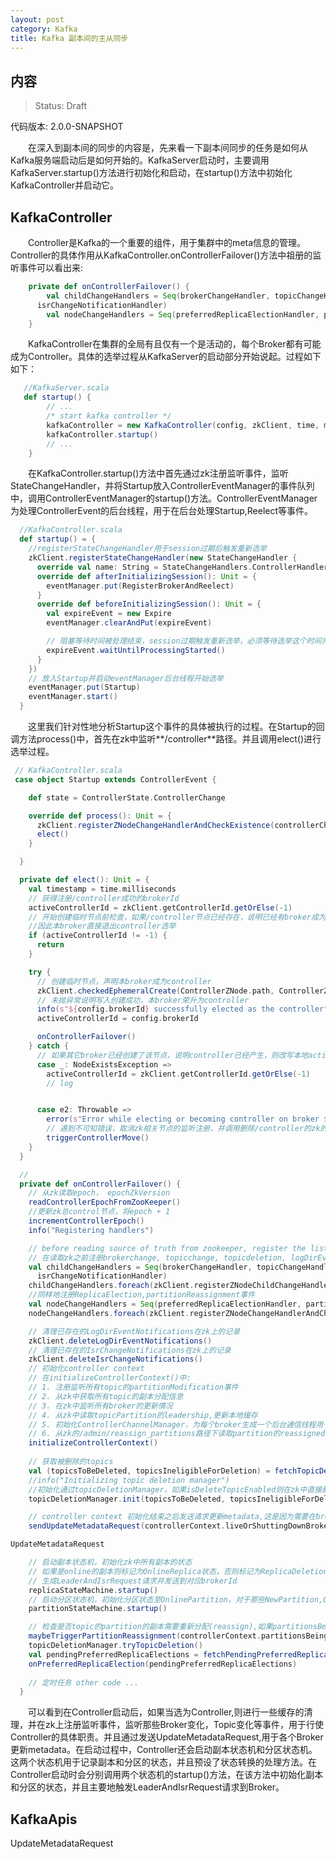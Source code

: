 ```yaml
---
layout: post
category: Kafka
title: Kafka 副本间的主从同步
---
```


## 内容 
>Status: Draft

  代码版本: 2.0.0-SNAPSHOT


　　在深入到副本间的同步的内容是，先来看一下副本间同步的任务是如何从Kafka服务端启动后是如何开始的。KafkaServer启动时，主要调用KafkaServer.startup()方法进行初始化和启动，在startup()方法中初始化KafkaController并启动它。

## <a id="KafkaController">KafkaController</a>

　　Controller是Kafka的一个重要的组件，用于集群中的meta信息的管理。Controller的具体作用从KafkaController.onControllerFailover()方法中祖册的监听事件可以看出来:

```scala
    private def onControllerFailover() {
        val childChangeHandlers = Seq(brokerChangeHandler, topicChangeHandler, topicDeletionHandler, logDirEventNotificationHandler,
      isrChangeNotificationHandler)
        val nodeChangeHandlers = Seq(preferredReplicaElectionHandler, partitionReassignmentHandler)
    }
```

　　KafkaController在集群的全局有且仅有一个是活动的，每个Broker都有可能成为Controller。具体的选举过程从KafkaServer的启动部分开始说起。过程如下如下：

```scala
   //KafkaServer.scala
   def startup() {
        // ...
        /* start kafka controller */
        kafkaController = new KafkaController(config, zkClient, time, metrics, brokerInfo, tokenManager, threadNamePrefix)
        kafkaController.startup()
        // ...
    }
```

　　在KafkaController.startup()方法中首先通过zk注册监听事件，监听StateChangeHandler，并将Startup放入ControllerEventManager的事件队列中，调用ControllerEventManager的startup()方法。ControllerEventManager为处理ControllerEvent的后台线程，用于在后台处理Startup,Reelect等事件。

```scala
  //KafkaController.scala
  def startup() = {
    //registerStateChangeHandler用于session过期后触发重新选举
    zkClient.registerStateChangeHandler(new StateChangeHandler {
      override val name: String = StateChangeHandlers.ControllerHandler
      override def afterInitializingSession(): Unit = {
        eventManager.put(RegisterBrokerAndReelect)
      }
      override def beforeInitializingSession(): Unit = {
        val expireEvent = new Expire
        eventManager.clearAndPut(expireEvent)

        // 阻塞等待时间被处理结束，session过期触发重新选举，必须等待选举这个时间完成Controller才能正常工作
        expireEvent.waitUntilProcessingStarted()
      }
    })
    // 放入Startup并启动eventManager后台线程开始选举
    eventManager.put(Startup)
    eventManager.start()
  }
```
　　这里我们针对性地分析Startup这个事件的具体被执行的过程。在Startup的回调方法process()中，首先在zk中监听**/controller**路径。并且调用elect()进行选举过程。

```scala
 // KafkaController.scala 
 case object Startup extends ControllerEvent {

    def state = ControllerState.ControllerChange

    override def process(): Unit = {
      zkClient.registerZNodeChangeHandlerAndCheckExistence(controllerChangeHandler)
      elect()
    }

  }

  private def elect(): Unit = {
    val timestamp = time.milliseconds
    // 获得注册/controller成功的brokerId
    activeControllerId = zkClient.getControllerId.getOrElse(-1)
    // 开始创建临时节点前检查，如果/controller节点已经存在，说明已经有broker成为controller,
    //因此本broker直接退出controller选举
    if (activeControllerId != -1) {
      return
    }

    try {
      // 创建临时节点，声明本broker成为controller
      zkClient.checkedEphemeralCreate(ControllerZNode.path, ControllerZNode.encode(config.brokerId, timestamp))
      // 未抛异常说明写入创建成功，本broker荣升为controller
      info(s"${config.brokerId} successfully elected as the controller")
      activeControllerId = config.brokerId

      onControllerFailover()
    } catch {
      // 如果其它broker已经创建了该节点，说明controller已经产生，则改写本地activeControllerId，做好自己的臣民本职工作
      case _: NodeExistsException =>
        activeControllerId = zkClient.getControllerId.getOrElse(-1)
        // log


      case e2: Throwable =>
        error(s"Error while electing or becoming controller on broker ${config.brokerId}", e2)
        // 遇到不可知错误，取消zk相关节点的监听注册，并调用删除/controller的zk的node
        triggerControllerMove()
    }
  }

  // 
  private def onControllerFailover() {
    // 从zk读取epoch， epochZkVersion
    readControllerEpochFromZooKeeper()
    //更新zk总control节点，将epoch + 1
    incrementControllerEpoch()
    info("Registering handlers")

    // before reading source of truth from zookeeper, register the listeners to get broker/topic callbacks
    // 在读取zk之前注册brokerchange, topicchange, topicdeletion, logDirEventNoti,isrChange等事件，从这行及下面事件注册也看出control在集群中的作用
    val childChangeHandlers = Seq(brokerChangeHandler, topicChangeHandler, topicDeletionHandler, logDirEventNotificationHandler,
      isrChangeNotificationHandler)
    childChangeHandlers.foreach(zkClient.registerZNodeChildChangeHandler)
    //同样地注册ReplicaElection,partitionReassignment事件
    val nodeChangeHandlers = Seq(preferredReplicaElectionHandler, partitionReassignmentHandler)
    nodeChangeHandlers.foreach(zkClient.registerZNodeChangeHandlerAndCheckExistence)

    // 清理已存在的LogDirEventNotifications在zk上的记录
    zkClient.deleteLogDirEventNotifications()
    // 清理已存在的IsrChangeNotifications在zk上的记录
    zkClient.deleteIsrChangeNotifications()
    // 初始化controller context
    // 在initializeControllerContext()中:
    // 1. 注册监听所有topic的partitionModification事件
    // 2. 从zk中获取所有topic的副本分配信息
    // 3. 在zk中监听所有broker的更新情况
    // 4. 从zk中读取topicPartition的leadership,更新本地缓存
    // 5. 初始化ControllerChannelManager，为每个broker生成一个后台通信线程用于和broker通信，并启动后台线程
    // 6. 从zk的/admin/reassign_partitions路径下读取partition的reassigned信息放入缓存用于后续处理
    initializeControllerContext()
    
    // 获取被删除的topics    
    val (topicsToBeDeleted, topicsIneligibleForDeletion) = fetchTopicDeletionsInProgress()
    //info("Initializing topic deletion manager")
    //初始化通过topicDeletionManager，如果isDeleteTopicEnabled则在zk中直接删除topicsToBeDeleted
    topicDeletionManager.init(topicsToBeDeleted, topicsIneligibleForDeletion)

    // controller context 初始化结束之后发送请求更新metadata,这是因为需要在brokers能处理LeaderAndIsrRequests前获取哪些brokers是live的,
    sendUpdateMetadataRequest(controllerContext.liveOrShuttingDownBrokerIds.toSeq)

UpdateMetadataRequest

    // 启动副本状态机，初始化zk中所有副本的状态
    // 如果是online的副本则标记为OnlineReplica状态，否则标记为ReplicaDeletionIneligible
    // 生成LeaderAndIsrRequest请求并发送到对应brokerId
    replicaStateMachine.startup()
    // 启动分区状态机，初始化分区状态至OnlinePartition，对于那些NewPartition,OfflinePartition状态的分区进行选举并在zk中更新updateLeaderAndIsr
    partitionStateMachine.startup()

    // 检查是否topic的partition的副本需要重新分配(reassign),如果partitionsBeingReassigned缓存中的分配信息和controllerContext缓存中不一致，则需要触发重新分配
    maybeTriggerPartitionReassignment(controllerContext.partitionsBeingReassigned.keySet)
    topicDeletionManager.tryTopicDeletion()
    val pendingPreferredReplicaElections = fetchPendingPreferredReplicaElections()
    onPreferredReplicaElection(pendingPreferredReplicaElections)
    
    // 定时任务 other code ...
  }
```

　　可以看到在Controller启动后，如果当选为Controller,则进行一些缓存的清理，并在zk上注册监听事件，监听那些Broker变化，Topic变化等事件，用于行使Controller的具体职责。并且通过发送UpdateMetadataRequest,用于各个Broker更新metadata。在启动过程中，Controller还会启动副本状态机和分区状态机。这两个状态机用于记录副本和分区的状态，并且预设了状态转换的处理方法。在Controller启动时会分别调用两个状态机的startup()方法，在该方法中初始化副本和分区的状态，并且主要地触发LeaderAndIsrRequest请求到Broker。

## <a id="KafkaApis">KafkaApis</a>
UpdateMetadataRequest









